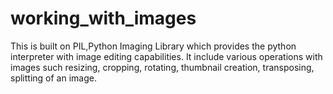 # working_with_images
This is built on PIL,Python Imaging Library which provides the python interpreter with image editing capabilities.
It include various operations with images such resizing, cropping, rotating, thumbnail creation, transposing, splitting of an image.  
